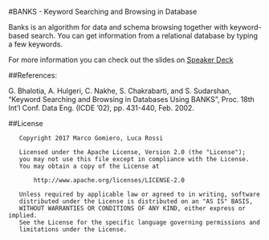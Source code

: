 #BANKS - Keyword Searching and Browsing in Database

Banks is an algorithm for data and schema browsing together with keyword-based search. You can get information from a relational database by typing a few
keywords.

For more information you can check out the slides on <a href="https://speakerdeck.com/prof18/banks-keyword-searching-and-browsing-in-database" target="blank">Speaker Deck</a>

##References:

G. Bhalotia, A. Hulgeri, C. Nakhe, S. Chakrabarti, and S. Sudarshan,
“Keyword Searching and Browsing in Databases Using BANKS”,
Proc. 18th Int’l Conf. Data Eng. (ICDE ’02), pp. 431-440, Feb. 2002.

##License
```
   Copyright 2017 Marco Gomiero, Luca Rossi

   Licensed under the Apache License, Version 2.0 (the "License");
   you may not use this file except in compliance with the License.
   You may obtain a copy of the License at

       http://www.apache.org/licenses/LICENSE-2.0

   Unless required by applicable law or agreed to in writing, software
   distributed under the License is distributed on an "AS IS" BASIS,
   WITHOUT WARRANTIES OR CONDITIONS OF ANY KIND, either express or implied.
   See the License for the specific language governing permissions and
   limitations under the License.
```
